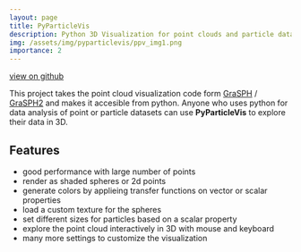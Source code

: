 ```yaml
---
layout: page
title: PyParticleVis
description: Python 3D Visualization for point clouds and particle data sets.
img: /assets/img/pyparticlevis/ppv_img1.png
importance: 2
---
```


<a href="https://github.com/hschwane/PyParticleVis"><i class="fab fa-github"></i> view on github</a>

This project takes the point cloud visualization code form [GraSPH](/projects/GraSPH) / [GraSPH2](/projects/GraSPH2) and makes it accesible from python. Anyone who uses python for data analysis of point or particle datasets can use **PyParticleVis** to explore their data in 3D. 

## Features
- good performance with large number of points
- render as shaded spheres or 2d points
- generate colors by applieing transfer functions on vector or scalar properties
- load a custom texture for the spheres
- set different sizes for particles based on a scalar property
- explore the point cloud interactively in 3D with mouse and keyboard
- many more settings to customize the visualization


<div class="row justify-content-sm-center">
    <div class="col-sm mt-2">
        <img class="img-fluid rounded z-depth-1" src="{{ '/assets/img/pyparticlevis/ppv_img1.png' | relative_url }}" alt="" title="two protostars merging"/>
    </div>
    <div class="col-sm mt-2">
        <img class="img-fluid rounded z-depth-1" src="{{ '/assets/img/pyparticlevis/ppv_img2.png' | relative_url }}" alt="" title="two protostars merging"/>
    </div>
</div>

<div class="row justify-content-sm-center">
    <div class="col-sm mt-2">
        <img class="img-fluid rounded z-depth-1" src="{{ '/assets/img/pyparticlevis/ppv_img3.png' | relative_url }}" alt="" title="two protostars merging"/>
    </div>
    <div class="col-sm mt-2">
        <img class="img-fluid rounded z-depth-1" src="{{ 'https://hschwane.github.io/assets/img/GraSPH/06.png' | relative_url }}" alt="" title="two protostars merging"/>
    </div>
</div>
